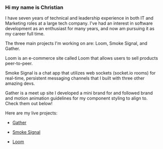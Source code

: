 ### Hi my name is Christian

I have seven years of technical and leadership experience in both IT and Marketing roles at a large tech company. I've had an interest in software development as an enthusiast for many years, and now am pursuing it as my career full time.

The three main projects I'm working on are: Loom, Smoke Signal, and Gather. 

Loom is an e-commerce site called Loom that allows users to sell products peer-to-peer. 

Smoke Signal is a chat app that utilizes web sockets (socket.io rooms) for real-time, persistent messaging channels that I built with three other amazing devs. 

Gather is a meet up site I developed a mini brand for and followed brand and motion animation guidelines for my component styling to align to. Check them out below!

Here are my live projects:

  * [Gather](https://gather.city)
    
  * [Smoke Signal](https://smokesignal.chat)

  * [Loom](https://loom.shopping)
